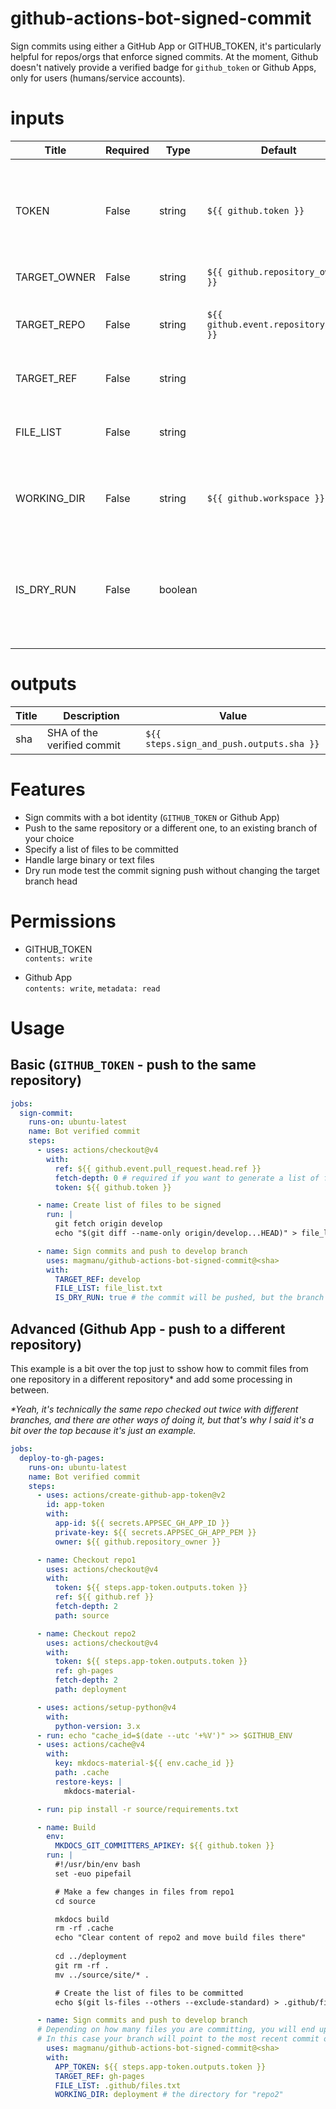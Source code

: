 <!-- BEGIN_ACTION_DOCS -->

# github-actions-bot-signed-commit
Sign commits using either a GitHub App or GITHUB_TOKEN, it's  particularly helpful for repos/orgs that enforce signed commits. At the moment, Github doesn't natively provide a verified badge for  `github_token` or Github Apps, only for users (humans/service accounts).

# inputs
| Title | Required | Type | Default| Description |
|-----|-----|-----|-----|-----|
| TOKEN | False | string | `${{ github.token }}` | If signing commits for Github Apps, provide the App token. If not provided, the action will automatically use GITHUB_TOKEN. |
| TARGET_OWNER | False | string | `${{ github.repository_owner }}` | The repository owner (user or org) |
| TARGET_REPO | False | string | `${{ github.event.repository.name }}` | The repository name where the commits will be signed and pushed to. |
| TARGET_REF | False | string |  | The branch where the signed commits will be pushed to. |
| FILE_LIST | False | string |  | The path to a text file containing the list of file paths to be committed. E.g.: subdir/file_paths.txt |
| WORKING_DIR | False | string | `${{ github.workspace }}` | The working directory where the action will run. Defaults to the root of the repository. |
| IS_DRY_RUN | False | boolean |  | If set to `true`, the action will push the commits to TARGET_REF, but will leave them orphaned (the branch head won't be moved.) Useful for testing. |

# outputs
| Title | Description | Value |
|-----|-----|-----|
|sha | SHA of the verified commit |  `${{ steps.sign_and_push.outputs.sha }}` | 
<!-- END_ACTION_DOCS -->

# Features

- Sign commits with a bot identity (`GITHUB_TOKEN` or Github App)
- Push to the same repository or a different one, to an existing branch of your choice
- Specify a list of files to be committed
- Handle large binary or text files
- Dry run mode test the commit signing push without changing the target branch head

# Permissions

- GITHUB_TOKEN  
`contents: write`

- Github App  
`contents: write`, `metadata: read`

# Usage

## Basic (`GITHUB_TOKEN` - push to the same repository)

```yaml
jobs:
  sign-commit:
    runs-on: ubuntu-latest
    name: Bot verified commit
    steps:
      - uses: actions/checkout@v4
        with:
          ref: ${{ github.event.pull_request.head.ref }}
          fetch-depth: 0 # required if you want to generate a list of files to be committed by comparing branches
          token: ${{ github.token }}

      - name: Create list of files to be signed
        run: |
          git fetch origin develop
          echo "$(git diff --name-only origin/develop...HEAD)" > file_list.txt

      - name: Sign commits and push to develop branch
        uses: magmanu/github-actions-bot-signed-commit@<sha> 
        with:
          TARGET_REF: develop
          FILE_LIST: file_list.txt
          IS_DRY_RUN: true # the commit will be pushed, but the branch head won't move
```

## Advanced (Github App - push to a different repository)

This example is a bit over the top just to sshow how to commit files from one repository in a different repository* and add some processing in between. 

_*Yeah, it's technically the same repo checked out twice with different branches, and there are other ways of doing it, but that's why I said it's a bit over the top because it's just an example._

```yaml
jobs:
  deploy-to-gh-pages:
    runs-on: ubuntu-latest
    name: Bot verified commit
    steps:
      - uses: actions/create-github-app-token@v2
        id: app-token
        with:
          app-id: ${{ secrets.APPSEC_GH_APP_ID }}
          private-key: ${{ secrets.APPSEC_GH_APP_PEM }}
          owner: ${{ github.repository_owner }}

      - name: Checkout repo1
        uses: actions/checkout@v4
        with:
          token: ${{ steps.app-token.outputs.token }}
          ref: ${{ github.ref }}
          fetch-depth: 2
          path: source

      - name: Checkout repo2
        uses: actions/checkout@v4
        with:
          token: ${{ steps.app-token.outputs.token }}
          ref: gh-pages
          fetch-depth: 2
          path: deployment

      - uses: actions/setup-python@v4
        with:
          python-version: 3.x
      - run: echo "cache_id=$(date --utc '+%V')" >> $GITHUB_ENV 
      - uses: actions/cache@v4
        with:
          key: mkdocs-material-${{ env.cache_id }}
          path: .cache 
          restore-keys: |
            mkdocs-material-

      - run: pip install -r source/requirements.txt

      - name: Build
        env:
          MKDOCS_GIT_COMMITTERS_APIKEY: ${{ github.token }}
        run: |
          #!/usr/bin/env bash
          set -euo pipefail

          # Make a few changes in files from repo1
          cd source 

          mkdocs build
          rm -rf .cache
          echo "Clear content of repo2 and move build files there"
          
          cd ../deployment
          git rm -rf .
          mv ../source/site/* .

          # Create the list of files to be committed
          echo $(git ls-files --others --exclude-standard) > .github/files.txt

      - name: Sign commits and push to develop branch
      # Depending on how many files you are committing, you will end up with multiple commits in your target branch.
      # In this case your branch will point to the most recent commit once the process is finished.
        uses: magmanu/github-actions-bot-signed-commit@<sha> 
        with:
          APP_TOKEN: ${{ steps.app-token.outputs.token }}
          TARGET_REF: gh-pages
          FILE_LIST: .github/files.txt
          WORKING_DIR: deployment # the directory for "repo2"
```
